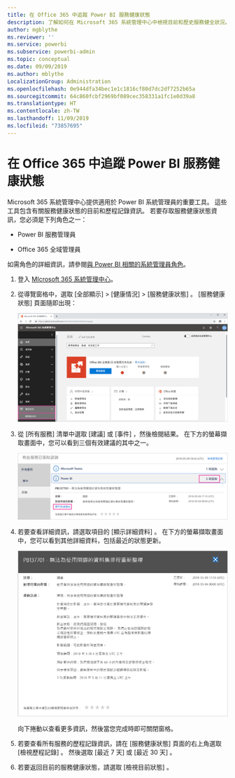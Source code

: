 ```yaml
---
title: 在 Office 365 中追蹤 Power BI 服務健康狀態
description: 了解如何在 Microsoft 365 系統管理中心中檢視目前和歷史服務健全狀況。
author: mgblythe
ms.reviewer: ''
ms.service: powerbi
ms.subservice: powerbi-admin
ms.topic: conceptual
ms.date: 09/09/2019
ms.author: mblythe
LocalizationGroup: Administration
ms.openlocfilehash: 0e944dfa34bec1e1c1816cf80d7dc2df7252b65a
ms.sourcegitcommit: 64c860fcbf2969bf089cec358331a1fc1e0d39a8
ms.translationtype: HT
ms.contentlocale: zh-TW
ms.lasthandoff: 11/09/2019
ms.locfileid: "73857695"
---
```

# <a name="track-power-bi-service-health-in-office-365"></a>在 Office 365 中追蹤 Power BI 服務健康狀態

Microsoft 365 系統管理中心提供適用於 Power BI 系統管理員的重要工具。 這些工具包含有關服務健康狀態的目前和歷程記錄資訊。 若要存取服務健康狀態資訊，您必須是下列角色之一：

* Power BI 服務管理員

* Office 365 全域管理員

如需角色的詳細資訊，請參閱[與 Power BI 相關的系統管理員角色](service-admin-administering-power-bi-in-your-organization.md#administrator-roles-related-to-power-bi)。

1. 登入 [MIcrosoft 365 系統管理中心](https://portal.office.com/adminportal)。

1. 從導覽窗格中，選取 [全部顯示]   >  [健康情況]   >  [服務健康狀態]  。 [服務健康狀態] 頁面隨即出現：

    ![Microsoft 365 系統管理中心已標示 [健康狀態] 和 [服務健康情況] 選項的螢幕擷取畫面。](media/service-admin-health/service-health-tile.png)

1. 從 [所有服務]  清單中選取 [建議]  或 [事件]  ，然後檢閱結果。 在下方的螢幕擷取畫面中，您可以看到三個有效建議的其中之一。

    ![[服務健康狀態] 頁面已標示三個 Power BI 建議和 [顯示詳細資料] 選項的螢幕擷取畫面。](media/service-admin-health/active-advisories.png)

1. 若要查看詳細資訊，請選取項目的 [顯示詳細資料]  。 在下方的螢幕擷取畫面中，您可以看到其他詳細資料，包括最近的狀態更新。

    ![[建議] 詳細資料的螢幕擷取畫面。](media/service-admin-health/advisory-details.png)

    向下捲動以查看更多資訊，然後當您完成時即可關閉窗格。

1. 若要查看所有服務的歷程記錄資訊，請在 [服務健康狀態]  頁面的右上角選取 [檢視歷程記錄]  。 然後選取 [最近 7 天]  或 [最近 30 天]  。 

1. 若要返回目前的服務健康狀態，請選取 [檢視目前狀態]  。
